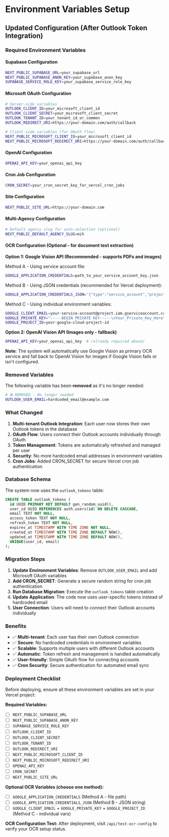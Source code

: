 # Environment Variables Setup

## Updated Configuration (After Outlook Token Integration)

### Required Environment Variables

#### Supabase Configuration
```bash
NEXT_PUBLIC_SUPABASE_URL=your_supabase_url
NEXT_PUBLIC_SUPABASE_ANON_KEY=your_supabase_anon_key
SUPABASE_SERVICE_ROLE_KEY=your_supabase_service_role_key
```

#### Microsoft OAuth Configuration
```bash
# Server-side variables
OUTLOOK_CLIENT_ID=your_microsoft_client_id
OUTLOOK_CLIENT_SECRET=your_microsoft_client_secret
OUTLOOK_TENANT_ID=your_tenant_id_or_common
OUTLOOK_REDIRECT_URI=https://your-domain.com/auth/callback

# Client-side variables (for OAuth flow)
NEXT_PUBLIC_MICROSOFT_CLIENT_ID=your_microsoft_client_id
NEXT_PUBLIC_MICROSOFT_REDIRECT_URI=https://your-domain.com/auth/callback
```

#### OpenAI Configuration
```bash
OPENAI_API_KEY=your_openai_api_key
```

#### Cron Job Configuration
```bash
CRON_SECRET=your_cron_secret_key_for_vercel_cron_jobs
```

#### Site Configuration
```bash
NEXT_PUBLIC_SITE_URL=https://your-domain.com
```

#### Multi-Agency Configuration
```bash
# Default agency slug for auto-selection (optional)
NEXT_PUBLIC_DEFAULT_AGENCY_SLUG=mih
```

#### OCR Configuration (Optional - for document text extraction)

**Option 1: Google Vision API (Recommended - supports PDFs and images)**

Method A - Using service account file:
```bash
GOOGLE_APPLICATION_CREDENTIALS=path_to_your_service_account_key.json
```

Method B - Using JSON credentials (recommended for Vercel deployment):
```bash
GOOGLE_APPLICATION_CREDENTIALS_JSON='{"type":"service_account","project_id":"your-project","private_key_id":"...","private_key":"-----BEGIN PRIVATE KEY-----\n...\n-----END PRIVATE KEY-----","client_email":"your-service@project.iam.gserviceaccount.com","client_id":"...","auth_uri":"...","token_uri":"...","auth_provider_x509_cert_url":"...","client_x509_cert_url":"..."}'
```

Method C - Using individual environment variables:
```bash
GOOGLE_CLIENT_EMAIL=your-service-account@project.iam.gserviceaccount.com
GOOGLE_PRIVATE_KEY="-----BEGIN PRIVATE KEY-----\nYour_Private_Key_Here\n-----END PRIVATE KEY-----"
GOOGLE_PROJECT_ID=your-google-cloud-project-id
```

**Option 2: OpenAI Vision API (Images only - fallback)**
```bash
OPENAI_API_KEY=your_openai_api_key  # (already required above)
```

**Note**: The system will automatically use Google Vision as primary OCR service and fall back to OpenAI Vision for images if Google Vision fails or isn't configured.

### Removed Variables

The following variable has been **removed** as it's no longer needed:

```bash
# ❌ REMOVED - No longer needed
OUTLOOK_USER_EMAIL=hardcoded_email@example.com
```

### What Changed

1. **Multi-tenant Outlook Integration**: Each user now stores their own Outlook tokens in the database
2. **OAuth Flow**: Users connect their Outlook accounts individually through OAuth
3. **Token Management**: Tokens are automatically refreshed and managed per user
4. **Security**: No more hardcoded email addresses in environment variables
5. **Cron Jobs**: Added CRON_SECRET for secure Vercel cron job authentication

### Database Schema

The system now uses the `outlook_tokens` table:

```sql
CREATE TABLE outlook_tokens (
  id UUID PRIMARY KEY DEFAULT gen_random_uuid(),
  user_id UUID REFERENCES auth.users(id) ON DELETE CASCADE,
  email TEXT NOT NULL,
  access_token TEXT NOT NULL,
  refresh_token TEXT NOT NULL,
  expires_at TIMESTAMP WITH TIME ZONE NOT NULL,
  created_at TIMESTAMP WITH TIME ZONE DEFAULT NOW(),
  updated_at TIMESTAMP WITH TIME ZONE DEFAULT NOW(),
  UNIQUE(user_id, email)
);
```

### Migration Steps

1. **Update Environment Variables**: Remove `OUTLOOK_USER_EMAIL` and add Microsoft OAuth variables
2. **Add CRON_SECRET**: Generate a secure random string for cron job authentication
3. **Run Database Migration**: Execute the `outlook_tokens` table creation
4. **Update Application**: The code now uses user-specific tokens instead of hardcoded email
5. **User Connection**: Users will need to connect their Outlook accounts individually

### Benefits

- ✅ **Multi-tenant**: Each user has their own Outlook connection
- ✅ **Secure**: No hardcoded credentials in environment variables
- ✅ **Scalable**: Supports multiple users with different Outlook accounts
- ✅ **Automatic**: Token refresh and management is handled automatically
- ✅ **User-friendly**: Simple OAuth flow for connecting accounts
- ✅ **Cron Security**: Secure authentication for automated email sync

### Deployment Checklist

Before deploying, ensure all these environment variables are set in your Vercel project:

**Required Variables:**
- [ ] `NEXT_PUBLIC_SUPABASE_URL`
- [ ] `NEXT_PUBLIC_SUPABASE_ANON_KEY`
- [ ] `SUPABASE_SERVICE_ROLE_KEY`
- [ ] `OUTLOOK_CLIENT_ID`
- [ ] `OUTLOOK_CLIENT_SECRET`
- [ ] `OUTLOOK_TENANT_ID`
- [ ] `OUTLOOK_REDIRECT_URI`
- [ ] `NEXT_PUBLIC_MICROSOFT_CLIENT_ID`
- [ ] `NEXT_PUBLIC_MICROSOFT_REDIRECT_URI`
- [ ] `OPENAI_API_KEY`
- [ ] `CRON_SECRET`
- [ ] `NEXT_PUBLIC_SITE_URL`

**Optional OCR Variables (choose one method):**
- [ ] `GOOGLE_APPLICATION_CREDENTIALS` (Method A - file path)
- [ ] `GOOGLE_APPLICATION_CREDENTIALS_JSON` (Method B - JSON string)
- [ ] `GOOGLE_CLIENT_EMAIL` + `GOOGLE_PRIVATE_KEY` + `GOOGLE_PROJECT_ID` (Method C - individual vars)

**OCR Configuration Test:**
After deployment, visit `/api/test-ocr-config` to verify your OCR setup status. 